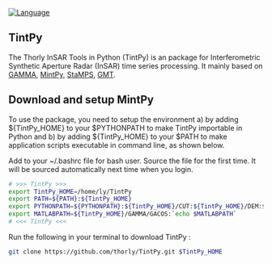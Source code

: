 [![Language](https://img.shields.io/badge/python-3.6%2B-blue.svg)](https://www.python.org/)

## TintPy ##

The Thorly InSAR Tools in Python (TintPy) is an package for Interferometric Synthetic Aperture Radar (InSAR) time series processing. It mainly based on [GAMMA](https://www.gamma-rs.ch/no_cache/software.html), [MintPy](https://github.com/insarlab/MintPy), [StaMPS](https://github.com/dbekaert/StaMPS), [GMT](https://www.generic-mapping-tools.org/).

## Download and setup MintPy ##

To use the package, you need to setup the environment a) by adding ${TintPy_HOME} to your $PYTHONPATH to make TintPy importable in Python and b) by adding ${TintPy_HOME} to your $PATH to make application scripts executable in command line, as shown below.

Add to your ~/.bashrc file for bash user. Source the file for the first time. It will be sourced automatically next time when you login.

```Bash
# >>> TintPy >>>
export TintPy_HOME=/home/ly/TintPy
export PATH=${PATH}:${TintPy_HOME}
export PYTHONPATH=${PYTHONPATH}:${TintPy_HOME}/CUT:${TintPy_HOME}/DEM:${TintPy_HOME}/GAMMA:${TintPy_HOME}/GAMMA/Sentinel-1:${TintPy_HOME}/GAMMA/Phase-stacking:${TintPy_HOME}/GAMMA/GACOS:${TintPy_HOME}/GAMMA/ALOS:${TintPy_HOME}/KMZ:${TintPy_HOME}/MintPy:${TintPy_HOME}/POEORB:${TintPy_HOME}/StaMPS:${TintPy_HOME}/StaMPS/GAMMA2StaMPS
export MATLABPATH=${TintPy_HOME}/GAMMA/GACOS:`echo $MATLABPATH`
# <<< TintPy <<<
```

Run the following in your terminal to download TintPy :

```Bash
git clone https://github.com/thorly/TintPy.git $TintPy_HOME
```
